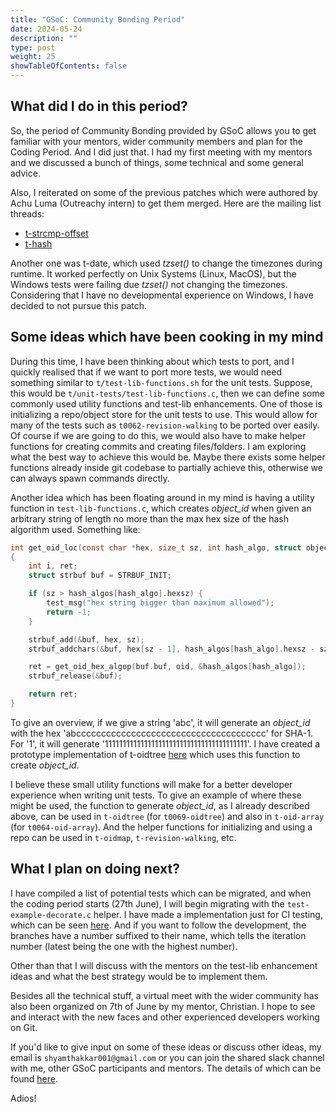 ```yaml
---
title: "GSoC: Community Bonding Period"
date: 2024-05-24
description: ""
type: post
weight: 25
showTableOfContents: false
---
```

## What did I do in this period?

So, the period of Community Bonding provided by GSoC allows you to get familiar
with your mentors, wider community members and plan for the Coding Period. And
I did just that. I had my first meeting with my mentors and we discussed a bunch
of things, some technical and some general advice.

Also, I reiterated on some of the previous patches which were authored by
Achu Luma (Outreachy intern) to get them merged. Here are the mailing list threads:

- [t-strcmp-offset](https://lore.kernel.org/git/20240519204530.12258-3-shyamthakkar001@gmail.com/)
- [t-hash](https://lore.kernel.org/git/20240523235945.26833-1-shyamthakkar001@gmail.com/)

Another one was t-date, which used _tzset()_ to change the timezones during runtime.
It worked perfectly on Unix Systems (Linux, MacOS), but the Windows tests were failing
due _tzset()_ not changing the timezones. Considering that I have no developmental
experience on Windows, I have decided to not pursue this patch.

## Some ideas which have been cooking in my mind

During this time, I have been thinking about which tests to port, and I quickly
realised that if we want to port more tests, we would need something similar to
`t/test-lib-functions.sh` for the unit tests. Suppose, this would be `t/unit-tests/test-lib-functions.c`,
then we can define some commonly used utility functions and test-lib enhancements.
One of those is initializing a repo/object store for the unit tests to use.
This would allow for many of the tests such as `t0062-revision-walking` to be
ported over easily. Of course if we are going to do this, we would also have to make
helper functions for creating commits and creating files/folders. I am exploring
what the best way to achieve this would be. Maybe there exists some helper
functions already inside git codebase to partially achieve this, otherwise
we can always spawn commands directly.

Another idea which has been floating around in my mind is having a utility function
in `test-lib-functions.c`, which creates _object_id_ when given an arbitrary string of
length no more than the max hex size of the hash algorithm used. Something like:

```c
int get_oid_loc(const char *hex, size_t sz, int hash_algo, struct object_id *oid)
{
	int i, ret;
	struct strbuf buf = STRBUF_INIT;

	if (sz > hash_algos[hash_algo].hexsz) {
		test_msg("hex string bigger than maximum allowed");
		return -1;
	}

	strbuf_add(&buf, hex, sz);
	strbuf_addchars(&buf, hex[sz - 1], hash_algos[hash_algo].hexsz - sz);

	ret = get_oid_hex_algop(buf.buf, oid, &hash_algos[hash_algo]);
	strbuf_release(&buf);

	return ret;
}
```
To give an overview, if we give a string 'abc', it will generate an _object_id_ with the hex
'abcccccccccccccccccccccccccccccccccccccc' for SHA-1. For '1', it will generate '1111111111111111111111111111111111111111'.
I have created a prototype implementation of t-oidtree [here](https://github.com/spectre10/git/commit/16682a964ce94dd6fd68bb355f591fd61dde2fae)
which uses this function to create _object_id_.

I believe these small utility functions will make for a better developer experience when
writing unit tests. To give an example of where these might be used, the function to generate
_object_id_, as I already described above, can be used in `t-oidtree` (for `t0069-oidtree`) and also in `t-oid-array` (for `t0064-oid-array`).
And the helper functions for initializing and using a repo can be used in `t-oidmap`, `t-revision-walking`,
etc.

## What I plan on doing next?

I have compiled a list of potential tests which can be migrated, and when the coding period
starts (27th June), I will begin migrating with the `test-example-decorate.c` helper. I have
made a implementation just for CI testing, which can be seen [here](https://github.com/spectre10/git/commit/5d7e794134699ae14ab5a2d0ce39e8d0248fb915). And if you want to follow
the development, the branches have a number suffixed to their name, which tells the
iteration number (latest being the one with the highest number).

Other than that I will discuss with the mentors on the test-lib enhancement ideas and what the
best strategy would be to implement them.

Besides all the technical stuff, a virtual meet with the wider community has also been
organized on 7th of June by my mentor, Christian. I hope to see and interact with the new
faces and other experienced developers working on Git.

If you'd like to give input on some of these ideas or discuss other ideas, my email is `shyamthakkar001@gmail.com`
or you can join the shared slack channel with me, other GSoC participants and mentors. The details of which
can be found [here](https://lore.kernel.org/git/CAP8UFD0ogL3v8LtC=DA+UBsVE2BS-ycwOjjg4wS43KsnOV5eFQ@mail.gmail.com/).

Adios!
